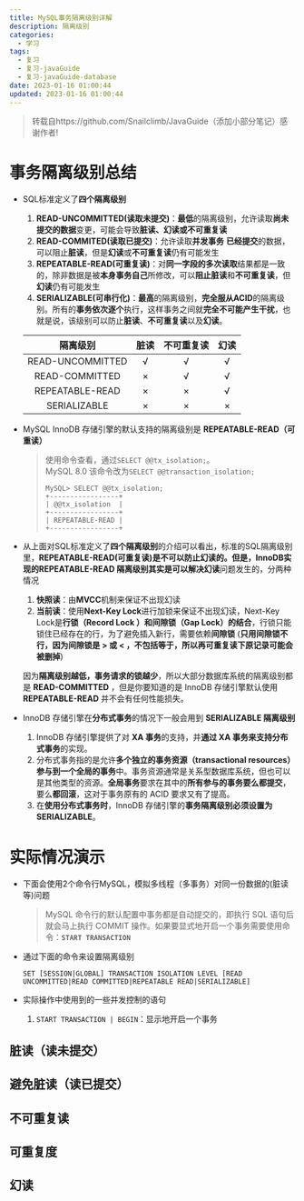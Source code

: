 ```yaml
---
title: MySQL事务隔离级别详解
description: 隔离级别
categories:
  - 学习
tags:
  - 复习
  - 复习-javaGuide
  - 复习-javaGuide-database
date: 2023-01-16 01:00:44
updated: 2023-01-16 01:00:44
---
```


> 转载自https://github.com/Snailclimb/JavaGuide（添加小部分笔记）感谢作者!

# 事务隔离级别总结

- SQL标准定义了**四个隔离级别**

  1. **READ-UNCOMMITTED(读取未提交)**：**最低**的隔离级别，允许读取**尚未提交的数据**变更，可能会导致**脏读、幻读或不可重复读**
  2. **READ-COMMITED(读取已提交)**：允许读取**并发事务** **已经提交**的数据，可以阻止**脏读**，但是**幻读**或**不可重复读**仍有可能发生
  3. **REPEATABLE-READ(可重复读)**：对**同一字段的多次读取**结果都是一致的，除非数据是被**本身事务自己**所修改，可以**阻止脏读**和**不可重复读**，但**幻读**仍有可能发生
  4. **SERIALIZABLE(可串行化)**：**最高**的隔离级别，**完全服从ACID**的隔离级别。所有的**事务依次逐个**执行，这样事务之间就**完全不可能产生干扰**，也就是说，该级别可以防止**脏读**、**不可重复读**以及**幻读**。

  |     隔离级别     | 脏读 | 不可重复读 | 幻读 |
  | :--------------: | :--: | :--------: | :--: |
  | READ-UNCOMMITTED |  √   |     √      |  √   |
  |  READ-COMMITTED  |  ×   |     √      |  √   |
  | REPEATABLE-READ  |  ×   |     ×      |  √   |
  |   SERIALIZABLE   |  ×   |     ×      |  ×   |

- MySQL InnoDB 存储引擎的默认支持的隔离级别是 **REPEATABLE-READ（可重读）**

  > 使用命令查看，通过```SELECT @@tx_isolation;```。  
  > MySQL 8.0 该命令改为```SELECT @@transaction_isolation;```
  >
  > ```shell
  > MySQL> SELECT @@tx_isolation;
  > +-----------------+
  > | @@tx_isolation  |
  > +-----------------+
  > | REPEATABLE-READ |
  > +-----------------+ 
  > ```

- 从上面对SQL标准定义了**四个隔离级别**的介绍可以看出，标准的SQL隔离级别里，**REPEATABLE-READ(可重复读)**是不可以防止幻读的。但是，**InnoDB实现的REPEATABLE-READ** 隔离级别其实是可以**解决幻读**问题发生的，分两种情况

  1. **快照读**：由**MVCC**机制来保证不出现幻读
  2. **当前读**：使用**Next-Key Lock**进行加锁来保证不出现幻读，Next-Key Lock是**行锁（Record Lock ）和间隙锁（Gap Lock）的结合**，行锁只能锁住已经存在的行，为了避免插入新行，需要依赖**间隙锁**  (**只用间隙锁不行，因为间隙锁是 > 或 < ，不包括等于，所以再可重复读下原记录可能会被删掉**)

  因为**隔离级别越低，事务请求的锁越少**，所以大部分数据库系统的隔离级别都是 **READ-COMMITTED** ，但是你要知道的是 InnoDB 存储引擎默认使用 **REPEATABLE-READ** 并不会有任何性能损失。

- InnoDB 存储引擎在**分布式事务**的情况下一般会用到 **SERIALIZABLE 隔离级别**

  1. InnoDB 存储引擎提供了对 **XA 事务**的支持，并**通过 XA 事务来支持分布式事务**的实现。
  2. 分布式事务指的是允许**多个独立的事务资源（transactional resources）**参与到**一个全局的事务**中。事务资源通常是关系型数据库系统，但也可以是其他类型的资源。**全局事务**要求在其中的**所有参与的事务要么都提交**，要么**都回滚**，这对于事务原有的 ACID 要求又有了提高。
  3. 在**使用分布式事务时**，InnoDB 存储引擎的**事务隔离级别必须设置为 SERIALIZABLE**。

# 实际情况演示

- 下面会使用2个命令行MySQL，模拟多线程（多事务）对同一份数据的(脏读等)问题

  > MySQL 命令行的默认配置中事务都是自动提交的，即执行 SQL 语句后就会马上执行 COMMIT 操作。如果要显式地开启一个事务需要使用命令：**`START TRANSACTION`**

- 通过下面的命令来设置隔离级别

  ```shell
  SET [SESSION|GLOBAL] TRANSACTION ISOLATION LEVEL [READ UNCOMMITTED|READ COMMITTED|REPEATABLE READ|SERIALIZABLE] 
  ```

- 实际操作中使用到的一些并发控制的语句

  1. ```START TRANSACTION | BEGIN```：显示地开启一个事务

## 脏读（读未提交）

## 避免脏读（读已提交）

## 不可重复读

## 可重复度

## 幻读
